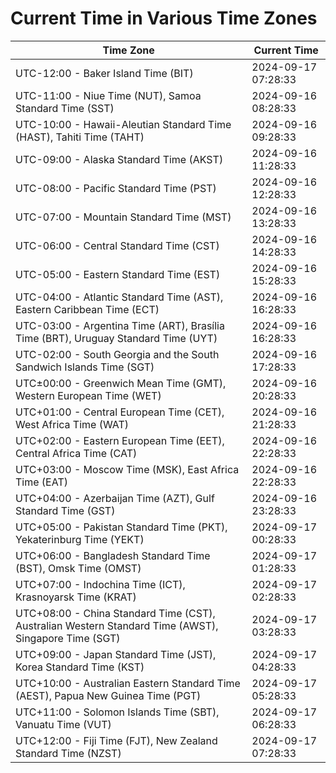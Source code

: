 # Current Time in Various Time Zones

| Time Zone | Current Time |
|-----------|--------------|
| UTC-12:00 - Baker Island Time (BIT) | 2024-09-17 07:28:33 |
| UTC-11:00 - Niue Time (NUT), Samoa Standard Time (SST) | 2024-09-16 08:28:33 |
| UTC-10:00 - Hawaii-Aleutian Standard Time (HAST), Tahiti Time (TAHT) | 2024-09-16 09:28:33 |
| UTC-09:00 - Alaska Standard Time (AKST) | 2024-09-16 11:28:33 |
| UTC-08:00 - Pacific Standard Time (PST) | 2024-09-16 12:28:33 |
| UTC-07:00 - Mountain Standard Time (MST) | 2024-09-16 13:28:33 |
| UTC-06:00 - Central Standard Time (CST) | 2024-09-16 14:28:33 |
| UTC-05:00 - Eastern Standard Time (EST) | 2024-09-16 15:28:33 |
| UTC-04:00 - Atlantic Standard Time (AST), Eastern Caribbean Time (ECT) | 2024-09-16 16:28:33 |
| UTC-03:00 - Argentina Time (ART), Brasília Time (BRT), Uruguay Standard Time (UYT) | 2024-09-16 16:28:33 |
| UTC-02:00 - South Georgia and the South Sandwich Islands Time (SGT) | 2024-09-16 17:28:33 |
| UTC±00:00 - Greenwich Mean Time (GMT), Western European Time (WET) | 2024-09-16 20:28:33 |
| UTC+01:00 - Central European Time (CET), West Africa Time (WAT) | 2024-09-16 21:28:33 |
| UTC+02:00 - Eastern European Time (EET), Central Africa Time (CAT) | 2024-09-16 22:28:33 |
| UTC+03:00 - Moscow Time (MSK), East Africa Time (EAT) | 2024-09-16 22:28:33 |
| UTC+04:00 - Azerbaijan Time (AZT), Gulf Standard Time (GST) | 2024-09-16 23:28:33 |
| UTC+05:00 - Pakistan Standard Time (PKT), Yekaterinburg Time (YEKT) | 2024-09-17 00:28:33 |
| UTC+06:00 - Bangladesh Standard Time (BST), Omsk Time (OMST) | 2024-09-17 01:28:33 |
| UTC+07:00 - Indochina Time (ICT), Krasnoyarsk Time (KRAT) | 2024-09-17 02:28:33 |
| UTC+08:00 - China Standard Time (CST), Australian Western Standard Time (AWST), Singapore Time (SGT) | 2024-09-17 03:28:33 |
| UTC+09:00 - Japan Standard Time (JST), Korea Standard Time (KST) | 2024-09-17 04:28:33 |
| UTC+10:00 - Australian Eastern Standard Time (AEST), Papua New Guinea Time (PGT) | 2024-09-17 05:28:33 |
| UTC+11:00 - Solomon Islands Time (SBT), Vanuatu Time (VUT) | 2024-09-17 06:28:33 |
| UTC+12:00 - Fiji Time (FJT), New Zealand Standard Time (NZST) | 2024-09-17 07:28:33 |
